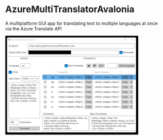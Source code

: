 # AzureMultiTranslatorAvalonia
A multiplatform GUI app for translating text to multiple languages at once via the Azure Translate API

[![AzureMultiTranslatorAvalonia](https://raw.githubusercontent.com/adv12/AzureMultiTranslatorAvalonia/master/docs/images/AzureMultiTranslatorAvalonia420.png)](https://raw.githubusercontent.com/adv12/AzureMultiTranslator/master/docs/images/AzureMultiTranslatorAvalonia.png)
